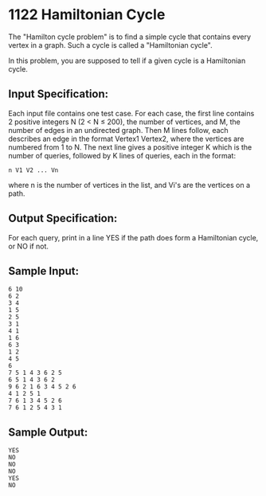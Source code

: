 # 1122 Hamiltonian Cycle
The "Hamilton cycle problem" is to find a simple cycle that contains every vertex in a graph. Such a cycle is called a "Hamiltonian cycle".

In this problem, you are supposed to tell if a given cycle is a Hamiltonian cycle.

## Input Specification:
Each input file contains one test case. For each case, the first line contains 2 positive integers N (2 < N ≤ 200), the number of vertices, and M, the number of edges in an undirected graph. Then M lines follow, each describes an edge in the format Vertex1 Vertex2, where the vertices are numbered from 1 to N. The next line gives a positive integer K which is the number of queries, followed by K lines of queries, each in the format:

    n V1 V2 ... Vn

where n is the number of vertices in the list, and Vi's are the vertices on a path.

## Output Specification:
For each query, print in a line YES if the path does form a Hamiltonian cycle, or NO if not.

## Sample Input:
    6 10
    6 2
    3 4
    1 5
    2 5
    3 1
    4 1
    1 6
    6 3
    1 2
    4 5
    6
    7 5 1 4 3 6 2 5
    6 5 1 4 3 6 2
    9 6 2 1 6 3 4 5 2 6
    4 1 2 5 1
    7 6 1 3 4 5 2 6
    7 6 1 2 5 4 3 1

## Sample Output:
    YES
    NO
    NO
    NO
    YES
    NO